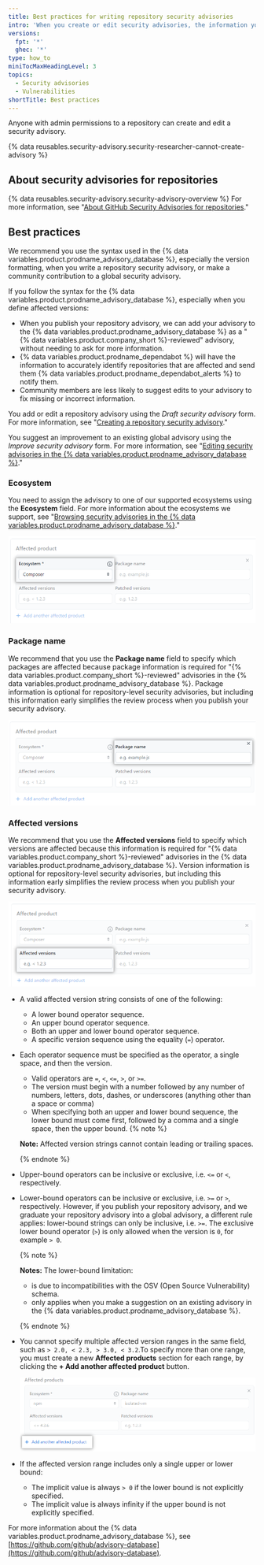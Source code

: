 ```yaml
---
title: Best practices for writing repository security advisories
intro: 'When you create or edit security advisories, the information you provide is easier for other users to understand when you specify the ecosystem, package name, and affected versions using the standard formats.'
versions:
  fpt: '*'
  ghec: '*'
type: how_to
miniTocMaxHeadingLevel: 3
topics:
  - Security advisories
  - Vulnerabilities
shortTitle: Best practices
---
```


Anyone with admin permissions to a repository can create and edit a security advisory.

{% data reusables.security-advisory.security-researcher-cannot-create-advisory %}

## About security advisories for repositories

{% data reusables.security-advisory.security-advisory-overview %} For more information, see "[About GitHub Security Advisories for repositories](/code-security/repository-security-advisories/about-github-security-advisories-for-repositories)."

## Best practices

We recommend you use the syntax used in the {% data variables.product.prodname_advisory_database %}, especially the version formatting, when you write a repository security advisory, or make a community contribution to a global security advisory.

If you follow the syntax for the {% data variables.product.prodname_advisory_database %}, especially when you define affected versions:
- When you publish your repository advisory, we can add your advisory to the {% data variables.product.prodname_advisory_database %} as a "{% data variables.product.company_short %}-reviewed" advisory, without needing to ask for more information.
- {% data variables.product.prodname_dependabot %} will have the information to accurately identify repositories that are affected and send them {% data variables.product.prodname_dependabot_alerts %} to notify them.
- Community members are less likely to suggest edits to your advisory to fix missing or incorrect information.

You add or edit a repository advisory using the _Draft security advisory_ form. For more information, see "[Creating a repository security advisory](/code-security/repository-security-advisories/creating-a-repository-security-advisory)." 

You suggest an improvement to an existing global advisory using the _Improve security advisory_ form. For more information, see "[Editing security advisories in the {% data variables.product.prodname_advisory_database %}](/code-security/dependabot/dependabot-alerts/editing-security-advisories-in-the-github-advisory-database)."

### Ecosystem

You need to assign the advisory to one of our supported ecosystems using the **Ecosystem** field. For more information about the ecosystems we support, see "[Browsing security advisories in the {% data variables.product.prodname_advisory_database %}](/code-security/dependabot/dependabot-alerts/browsing-security-advisories-in-the-github-advisory-database#github-reviewed-advisories)."

![Screenshot highlighting the Ecosystem field on the form](/assets/images/help/security/security-advisory-ecosystem.png)

### Package name

We recommend that you use the **Package name** field to specify which packages are affected because package information is required for "{% data variables.product.company_short %}-reviewed" advisories in the {% data variables.product.prodname_advisory_database %}. Package information is optional for repository-level security advisories, but including this information early simplifies the review process when you publish your security advisory.

![Screenshot highlighting the Package name on the form](/assets/images/help/security/security-advisory-package-name.png)

### Affected versions

We recommend that you use the **Affected versions** field to specify which versions are affected because this information is required for "{% data variables.product.company_short %}-reviewed" advisories in the {% data variables.product.prodname_advisory_database %}. Version information is optional for repository-level security advisories, but including this information early simplifies the review process when you publish your security advisory.

![Screenshot highlighting the Affected versions field](/assets/images/help/security/security-advisory-affected-versions.png)

- A valid affected version string consists of one of the following:
   - A lower bound operator sequence.
   - An upper bound operator sequence.
   - Both an upper and lower bound operator sequence.
   - A specific version sequence using the equality (`=`) operator.
- Each operator sequence must be specified as the operator, a single space, and then the version.
   - Valid operators are `=`, `<`, `<=`, `>`, or `>=`.
   - The version must begin with a number followed by any number of numbers, letters, dots, dashes, or underscores (anything other than a space or comma)
   - When specifying both an upper and lower bound sequence, the lower bound must come first, followed by a comma and a single space, then the upper bound.
   {% note %}

   **Note:** Affected version strings cannot contain leading or trailing spaces.

   {% endnote %}

- Upper-bound operators can be inclusive or exclusive, i.e. `<=` or `<`, respectively.
- Lower-bound operators can be inclusive or exclusive, i.e. `>=` or `>`, respectively. However, if you publish your repository advisory, and we graduate your repository advisory into a global advisory, a different rule applies: lower-bound strings can only be inclusive, i.e. `>=`. The exclusive lower bound operator (`>`) is only allowed when the version is `0`, for example `> 0`.

  {% note %}

  **Notes:** The lower-bound limitation:
   - is due to incompatibilities with the OSV (Open Source Vulnerability) schema.
   - only applies when you make a suggestion on an existing advisory in the {% data variables.product.prodname_advisory_database %}.

  {% endnote %}

- You cannot specify multiple affected version ranges in the same field, such as `> 2.0, < 2.3, > 3.0, < 3.2`.To specify more than one range, you must create a new **Affected products** section for each range, by clicking the **+ Add another affected product** button.

  ![Screenshot highlighting the button to use to add multiple affected version ranges](/assets/images/help/security/security-advisory-add-another-affected-product.png)
 - If the affected version range includes only a single upper or lower bound:
   - The implicit value is always `> 0` if the lower bound is not explicitly specified.
   - The implicit value is always infinity if the upper bound is not explicitly specified.

For more information about the {% data variables.product.prodname_advisory_database %}, see [https://github.com/github/advisory-database](https://github.com/github/advisory-database).
